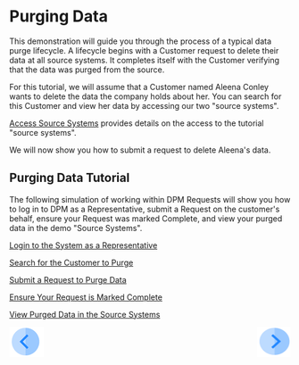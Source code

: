 # Purging Data

This demonstration will guide you through the process of a typical data purge lifecycle. A lifecycle begins with a Customer request to delete their data at all source systems. It completes itself with the Customer verifying that the data was purged from the source.

For this tutorial, we will assume that a Customer named Aleena Conley wants to delete the data the company holds about her. You can search for this Customer and view her data by accessing our two "source systems".

[Access Source Systems](../00_Setup/00_Access_Source_Systems.md) provides details on the access to the tutorial "source systems".

We will now show you how to submit a request to delete Aleena's data.

## Purging Data Tutorial

The following simulation of working within DPM Requests will show you how to log in to DPM as a Representative, submit a Request on the customer's behalf, ensure your Request was marked Complete, and view your purged data in the demo "Source Systems".

[Login to the System as a Representative](03_02_Purging_Login.md)

[Search for the Customer to Purge](03_03_Purging_search_customer_to_Purge.md)

[Submit a Request to Purge Data](03_03_Purging_Submit_a_Request_to_Purge.md)

[Ensure Your Request is Marked Complete](03_04_Purging_Ensure_Marked_Complete.md)

[View Purged Data in the Source Systems](03_05_Purging_View_Your_Data.md)



[![Previous](../images/Previous.png)](../DPM_Application_Tutorial.md#data-subject-requests)[<img align="right" width="60" height="54" src="../images/Next.png">](03_02_Purging_Login.md)